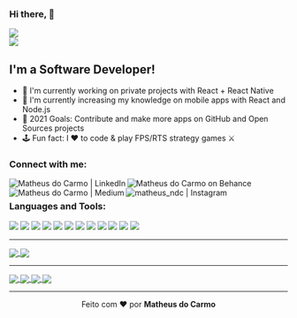 ### Hi there, :wave:

![](https://komarev.com/ghpvc/?username=matheus-ndc&style=flat-square)<br>
![](https://img.shields.io/github/last-commit/matheus-ndc/matheus-ndc?color=red&style=flat-square)

## I'm a Software Developer!

- :iphone: I'm currently working on private projects with React + React Native
- :seedling: I'm currently increasing my knowledge on mobile apps with React and Node.js
- :dart: 2021 Goals: Contribute and make more apps on GitHub and Open Sources projects
- :joystick: Fun fact: I :heart: to code & play FPS/RTS strategy games :crossed_swords:

### Connect with me:

[<img align="left" alt="Matheus do Carmo | LinkedIn" src="https://img.shields.io/badge/linkedin-%230077B5.svg?&style=for-the-badge&logo=linkedin&logoColor=white" />][linkedin]
[<img align="left" alt="Matheus do Carmo on Behance" src="https://img.shields.io/badge/behance-%23E60012.svg?&style=for-the-badge&logo=behance&logoColor=white" />][behance]
[<img align="left" alt="Matheus do Carmo | Medium" src="https://img.shields.io/badge/medium-%2312100E.svg?&style=for-the-badge&logo=medium&logoColor=white" />][medium]
[<img align="left" alt="matheus_ndc | Instagram" src="https://img.shields.io/badge/instagram-%239146FF.svg?&style=for-the-badge&logo=instagram&logoColor=white" />][instagram]

<br/>

### Languages and Tools:

[<img src="https://img.shields.io/badge/php-%23777BB4.svg?&style=for-the-badge&logo=php&logoColor=white"/>][devto]
[<img src="https://img.shields.io/badge/javascript%20-%23323330.svg?&style=for-the-badge&logo=javascript&logoColor=%23F7DF1E"/>][devto]
[<img src="https://img.shields.io/badge/html5%20-%23E34F26.svg?&style=for-the-badge&logo=html5&logoColor=white"/>][devto]
[<img src="https://img.shields.io/badge/css3%20-%231572B6.svg?&style=for-the-badge&logo=css3&logoColor=white"/>][devto]
[<img src="https://img.shields.io/badge/node.js%20-%2343853D.svg?&style=for-the-badge&logo=node.js&logoColor=white"/>][devto]
[<img src="https://img.shields.io/badge/react_native%20-%2320232a.svg?&style=for-the-badge&logo=react&logoColor=%2361DAFB"/>][devto]
[<img src="https://img.shields.io/badge/jquery%20-%230769AD.svg?&style=for-the-badge&logo=jquery&logoColor=white"/>][devto]
[<img src="https://img.shields.io/badge/git%20-%23F05033.svg?&style=for-the-badge&logo=git&logoColor=white"/>][devto]
[<img src="https://img.shields.io/badge/jenkins%20-%232C5263.svg?&style=for-the-badge&logo=jenkins&logoColor=white"/>][devto]
[<img src="https://img.shields.io/badge/mysql-%230A0A0A.svg?&style=for-the-badge&logo=mysql&logoColor=white"/>][devto]
[<img src ="https://img.shields.io/badge/MongoDB-%234ea94b.svg?&style=for-the-badge&logo=mongodb&logoColor=white"/>][devto]
[<img src="https://img.shields.io/badge/shell_script%20-%23121011.svg?&style=for-the-badge&logo=gnu-bash&logoColor=white"/>][devto]

---

<a href="https://github.com/anuraghazra/github-readme-stats">
  <img align="center" src="https://github-readme-stats.vercel.app/api?username=matheus-ndc&hide=stars,issues,contribs&show_icons=true&count_private=true" />
</a>
<a href="https://github.com/anuraghazra/github-readme-stats">
  <img align="center" src="https://github-readme-stats.vercel.app/api/top-langs/?username=matheus-ndc&exclude_repo=2d-game-engine" />
</a>

---

<a href="https://github.com/anuraghazra/github-readme-stats">
  <img align="center" src="https://github-readme-stats.vercel.app/api/pin/?username=matheus-ndc&repo=2d-game-engine" />
</a>
<a href="https://github.com/matheus-ndc/crypto-merkel-and-patricia-tree">
  <img align="center" src="https://github-readme-stats.vercel.app/api/pin/?username=matheus-ndc&repo=crypto-merkel-and-patricia-tree" />
</a>
<a href="https://github.com/matheus-ndc/be-the-hero">
  <img align="center" src="https://github-readme-stats.vercel.app/api/pin/?username=matheus-ndc&repo=be-the-hero" />
</a>
<a href="https://github.com/matheus-ndc/twitch-app-clone">
  <img align="center" src="https://github-readme-stats.vercel.app/api/pin/?username=matheus-ndc&repo=twitch-app-clone" />
</a>

---

<p align="center">Feito com ❤️ por <strong>Matheus do Carmo</strong></p>

[website]: https://mxdev.com.br
[instagram]: https://instagram.com/matheus_ndc
[linkedin]: https://linkedin.com/in/matheusndc
[behance]: https://behance.net/matheusndc
[medium]: https://medium.com/@matheusndc
[devto]: https://dev.to/matheusndc
